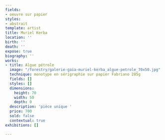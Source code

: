 ```yaml
---
fields:
- oeuvre sur papier
styles:
- abstrait
template: artist
title: Muriel Kerba
location: ''
birth: ''
death: ''
expose: true
biography: ''
works:
- title: Algue pétrole
  image: "/forestry/galerie-gaia-muriel-kerba_algue-petrole_70x50.jpg"
  technique: monotype en sérigraphie sur papier Fabriano 285g
  fields: []
  styles: []
  dimensions:
    height: 70
    width: 50
    depth: 0
  description: 'pièce unique '
  price: 700
  sold: false
  contextual: true
exhibitions: []

---
```

